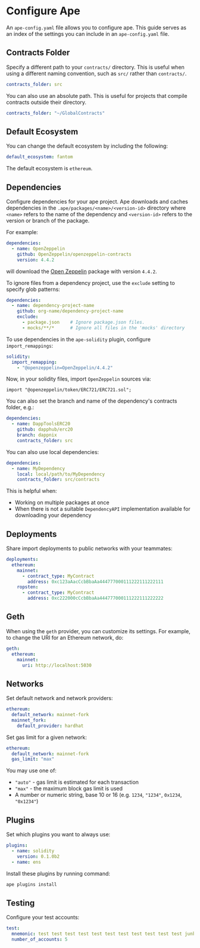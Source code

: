 # Configure Ape

An `ape-config.yaml` file allows you to configure ape. This guide serves as an index of the settings you can include 
in an `ape-config.yaml` file.

## Contracts Folder

Specify a different path to your `contracts/` directory.
This is useful when using a different naming convention, such as `src/` rather than `contracts/`.

```yaml
contracts_folder: src
```

You can also use an absolute path.
This is useful for projects that compile contracts outside their directory.

```yaml
contracts_folder: "~/GlobalContracts"
```

## Default Ecosystem

You can change the default ecosystem by including the following:

```yaml
default_ecosystem: fantom
```

The default ecosystem is `ethereum`.

## Dependencies

Configure dependencies for your ape project.
Ape downloads and caches dependencies in the `.ape/packages/<name>/<version-id>` directory where `<name>` refers to the name of the dependency and `<version-id>` refers to the version or branch of the package.

For example:

```yaml
dependencies:
  - name: OpenZeppelin
    github: OpenZeppelin/openzeppelin-contracts
    version: 4.4.2
```

will download the [Open Zeppelin](https://github.com/OpenZeppelin/openzeppelin-contracts) package with version `4.4.2`.

To ignore files from a dependency project, use the `exclude` setting to specify glob patterns:

```yaml
dependencies:
  - name: dependency-project-name
    github: org-name/dependency-project-name
    exclude:
      - package.json    # Ignore package.json files.
      - mocks/**/*      # Ignore all files in the 'mocks' directory
```

To use dependencies in the `ape-solidity` plugin, configure `import_remappings`:

```yaml
solidity: 
  import_remapping:
    - "@openzeppelin=OpenZeppelin/4.4.2"
```

Now, in your solidity files, import `OpenZeppelin` sources via:

```solidity
import "@openzeppelin/token/ERC721/ERC721.sol";
```

You can also set the branch and name of the dependency's contracts folder, e.g.:

```yaml
dependencies:
  - name: DappToolsERC20
    github: dapphub/erc20
    branch: dappnix
    contracts_folder: src
```

You can also use local dependencies:

```yaml
dependencies:
  - name: MyDependency
    local: local/path/to/MyDependency
    contracts_folder: src/contracts
```

This is helpful when:

* Working on multiple packages at once
* When there is not a suitable `DependencyAPI` implementation available for downloading your dependency

## Deployments

Share import deployments to public networks with your teammates:

```yaml
deployments:
  ethereum:
    mainnet:
      - contract_type: MyContract
        address: 0xc123aAacCcbBbaAa444777000111222111222111
    ropsten:
      - contract_type: MyContract
        address: 0xc222000cCcbBbaAa444777000111222111222222
```

## Geth

When using the ``geth`` provider, you can customize its settings.
For example, to change the URI for an Ethereum network, do:

```yaml
geth:
  ethereum:
    mainnet:
      uri: http://localhost:5030
```

## Networks

Set default network and network providers:

```yaml
ethereum:
  default_network: mainnet-fork
  mainnet_fork:
    default_provider: hardhat
```

Set gas limit for a given network:

```yaml
ethereum:
  default_network: mainnet-fork
  gas_limit: "max"
```

You may use one of:
- `"auto"` - gas limit is estimated for each transaction
- `"max"` - the maximum block gas limit is used
- A number or numeric string, base 10 or 16 (e.g. `1234`, `"1234"`, `0x1234`, `"0x1234"`)

## Plugins

Set which plugins you want to always use:

```yaml
plugins:
  - name: solidity
    version: 0.1.0b2
  - name: ens
```

Install these plugins by running command:

```bash
ape plugins install
```

## Testing

Configure your test accounts:

```yaml
test:
  mnemonic: test test test test test test test test test test test junk
  number_of_accounts: 5
```
